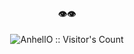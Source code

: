 <h4 align="center">👁👁</h4> <p align="center"><img src="https://profile-counter.glitch.me/{AnhellO}/count.svg" alt="AnhellO :: Visitor's Count" /></p>
